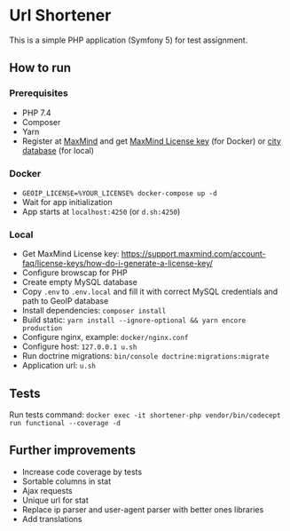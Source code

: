 # Url Shortener
This is a simple PHP application (Symfony 5) for test assignment.

## How to run
### Prerequisites
- PHP 7.4
- Composer
- Yarn
- Register at [MaxMind](https://maxmind.com) and get [MaxMind License key](https://support.maxmind.com/account-faq/license-keys/how-do-i-generate-a-license-key/) (for Docker) or [city database](https://dev.maxmind.com/geoip/geoip2/geolite2/) (for local)

### Docker
- `GEOIP_LICENSE=%YOUR_LICENSE% docker-compose up -d`  
- Wait for app initialization
- App starts  at `localhost:4250` (or `d.sh:4250`)

### Local 
- Get MaxMind License key: https://support.maxmind.com/account-faq/license-keys/how-do-i-generate-a-license-key/
- Configure browscap for PHP
- Create empty MySQL database
- Copy `.env` to `.env.local` and fill it with correct MySQL credentials and path to GeoIP database
- Install dependencies: `composer install`
- Build static: `yarn install --ignore-optional && yarn encore production`
- Configure nginx, example: `docker/nginx.conf`  
- Configure host: `127.0.0.1 u.sh` 
- Run doctrine migrations: `bin/console doctrine:migrations:migrate`
- Application url: `u.sh`

## Tests
Run tests command: `docker exec -it shortener-php vendor/bin/codecept run functional --coverage -d`

## Further improvements
- Increase code coverage by tests
- Sortable columns in stat
- Ajax requests
- Unique url for stat
- Replace ip parser and user-agent parser with better ones libraries
- Add translations
